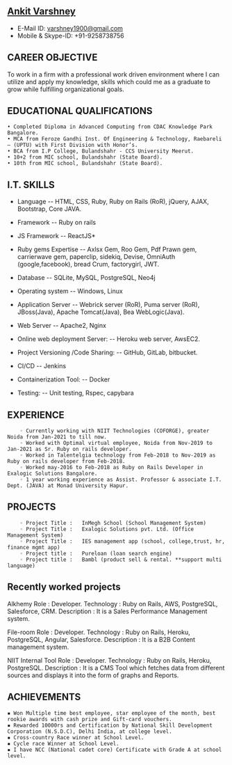
## <a class="badge-base__link LI-simple-link" href="https://in.linkedin.com/in/ankit-varshney19?trk=profile-badge">Ankit Varshney</a>
- E-Mail ID: varshney1900@gmail.com
- Mobile & Skype-ID: +91-9258738756


              


## CAREER OBJECTIVE	

To work in a firm with a professional work driven environment where I can utilize and apply my knowledge, skills which could me as a graduate to grow while fulfilling organizational goals.


## EDUCATIONAL QUALIFICATIONS	


    • Completed Diploma in Advanced Computing from CDAC Knowledge Park Bangalore.
    • MCA from Feroze Gandhi Inst. Of Engineering & Technology, Raebareli – (UPTU) with First Division with Honor’s.
    • BCA from I.P College, Bulandshahr - CCS University Meerut.
    • 10+2 from MIC school, Bulandshahr (State Board).
    • 10th from MIC school, Bulandshahr (State Board).

## I.T. SKILLS	
- Language
-- HTML, CSS, Ruby, Ruby on Rails (RoR), jQuery, AJAX, Bootstrap, Core JAVA.
- Framework
-- Ruby on rails
- JS Framework
-- ReactJS*
- Ruby gems Expertise
-- Axlsx Gem, Roo Gem, Pdf Prawn gem, carrierwave gem, paperclip, sidekiq, Devise, OmniAuth (google,facebook), bread Crum, factorygirl, JWT.
- Database
-- SQLite, MySQL, PostgreSQL, Neo4j
- Operating system
-- Windows, Linux
- Application Server
-- Webrick server (RoR), Puma server (RoR), JBoss(Java), Apache Tomcat(Java), Bea WebLogic(Java).
- Web Server
-- Apache2, Nginx
- Online web deployment Server:
-- Heroku web server, AwsEC2.
- Project Versioning /Code Sharing:
-- GitHub, GitLab, bitbucket.
- CI/CD
-- Jenkins

- Containerization Tool:
-- Docker
- Testing:
-- Unit testing, Rspec, capybara

## EXPERIENCE	


        ◦ Currently working with NIIT Technologies (COFORGE), greater Noida from Jan-2021 to till now.
        ◦ Worked with Optimal virtual employee, Noida from Nov-2019 to Jan-2021 as Sr. Ruby on rails developer.
        ◦ Worked in Talentelgia technology from Feb-2018 to Nov-2019 as Ruby on rails developer from Feb-2018.
        ◦ Worked may-2016 to Feb-2018 as Ruby on Rails Developer in Exalogic Solutions Bangalore.
        ◦ 1 year working experience as Assist. Professor & associate I.T. Dept. (JAVA) at Monad University Hapur.
## 	PROJECTS	
        ◦ Project Title	:	InMegh School (School Management System)
        ◦ Project Title	:	Exalogic Solutions pvt. Ltd. (Office Management System)
        ◦ Project Title	:	IES management app (school, college,trust, hr, finance mgmt app)
        ◦ Project title	:	Pureloan (loan search engine)
        ◦ Project title :   Bambl (product sell & rental. **support multi language)

## Recently worked projects

Alkhemy
Role	: Developer.
Technology	: Ruby on Rails, AWS, PostgreSQL, Salesforce, CRM. Description 	: It is a Sales Performance Management system.

File-room
Role	: Developer.
Technology	: Ruby on Rails, Heroku, PostgreSQL, Angular, Salesforce. Description 	: It is a B2B Content management system.

NIIT Internal Tool
Role	: Developer.
Technology	: Ruby on Rails, Heroku, PostgreSQL.
Description	 : It is a CMS Tool which fetches data from different sources and displays it into the form of graphs and Reports.



## ACHIEVEMENTS	


    ▪ Won Multiple time best employee, star employee of the month, best rookie awards with cash prize and Gift-card vouchers.
    ▪ Rewarded 10000rs and Certification by National Skill Development Corporation (N.S.D.C), Delhi India, at college level.
    ▪ Cross-country Race winner at School Level.
    ▪ Cycle race Winner at School Level.
    ▪ I have NCC (National cadet core) Certificate with Grade A at school level.

